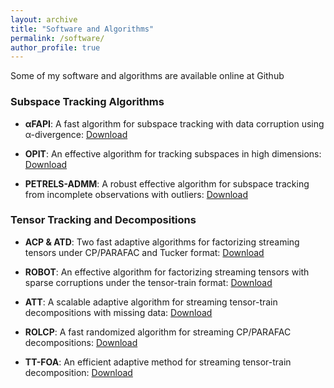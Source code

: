 ```yaml
---
layout: archive
title: "Software and Algorithms"
permalink: /software/
author_profile: true
---
```



Some of my software and algorithms are available online at Github <a href="https://github.com/thanhtbt"><i class="fab fa-fw fa-github zoom"></i></a>


### Subspace Tracking Algorithms

* **αFAPI**: A fast algorithm for subspace tracking with data corruption using α-divergence: [Download](https://github.com/thanhtbt/aFAPI)  

* **OPIT**: An effective algorithm for tracking subspaces in high dimensions: [Download](https://github.com/thanhtbt/SST)     


* **PETRELS-ADMM**: A robust effective algorithm for subspace tracking from incomplete observations with outliers: [Download](https://github.com/thanhtbt/RST)     

### Tensor Tracking and Decompositions

* **ACP & ATD**: Two fast adaptive algorithms for factorizing streaming tensors under CP/PARAFAC and Tucker format:  [Download](https://github.com/thanhtbt/tensor_tracking)     
 

* **ROBOT**: An effective algorithm for factorizing streaming tensors with sparse corruptions under
the tensor-train format: [Download](https://github.com/thanhtbt/ROBOT)       

* **ATT**: A scalable adaptive algorithm for streaming tensor-train decompositions with missing data: [Download](https://github.com/thanhtbt/ATT-miss)   

* **ROLCP**: A fast randomized algorithm for streaming CP/PARAFAC decompositions: [Download](https://github.com/thanhtbt/ROLCP)   
 

* **TT-FOA**: An efficient adaptive method for streaming tensor-train decomposition: [Download](https://github.com/thanhtbt/ATT)    
 

